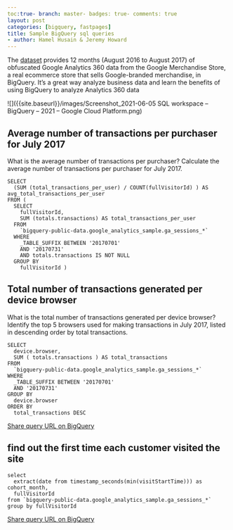 ```yaml
---
toc:true- branch: master- badges: true- comments: true
layout: post
categories: [bigquery, fastpages]
title: Sample BigQuery sql queries
- author: Hamel Husain & Jeremy Howard
---
```



The [dataset](https://accounts.google.com/ServiceLogin/signinchooser?service=cloudconsole&passive=1209600&osid=1&continue=https%3A%2F%2Fconsole.cloud.google.com%2Fbigquery%3Fp%3Dbigquery-public-data%26d%3Dgoogle_analytics_sample%26t%3Dga_sessions_20170801%26page%3Dtable%26ref%3Dhttps%3A%2F%2Fconsole.cloud.google.com%2Fmarketplace%2Fproduct%2Fobfuscated-ga360-data%2Fobfuscated-ga360-data%3Fproject%253Dlexical-script-761%2526login%253Dtrue%2526ref%253Dhttps%3A%25252F%25252Fsupport.google.com%25252F&followup=https%3A%2F%2Fconsole.cloud.google.com%2Fbigquery%3Fp%3Dbigquery-public-data%26d%3Dgoogle_analytics_sample%26t%3Dga_sessions_20170801%26page%3Dtable%26ref%3Dhttps%3A%2F%2Fconsole.cloud.google.com%2Fmarketplace%2Fproduct%2Fobfuscated-ga360-data%2Fobfuscated-ga360-data%3Fproject%253Dlexical-script-761%2526login%253Dtrue%2526ref%253Dhttps%3A%25252F%25252Fsupport.google.com%25252F&flowName=GlifWebSignIn&flowEntry=ServiceLogin) provides 12 months (August 2016 to August 2017) of obfuscated Google Analytics 360 data from the Google Merchandise Store, a real ecommerce store that sells Google-branded merchandise, in BigQuery. It’s a great way analyze business data and learn the benefits of using BigQuery to analyze Analytics 360 data 

![]({{site.baseurl}}/images/Screenshot_2021-06-05 SQL workspace – BigQuery – 2021 – Google Cloud Platform.png)

## Average number of transactions per purchaser for July 2017
What is the average number of transactions per purchaser?
Calculate the average number of transactions per purchaser for July 2017. 

```
SELECT
  (SUM (total_transactions_per_user) / COUNT(fullVisitorId) ) AS avg_total_transactions_per_user
FROM (
  SELECT
    fullVisitorId,
    SUM (totals.transactions) AS total_transactions_per_user
  FROM
    `bigquery-public-data.google_analytics_sample.ga_sessions_*`
  WHERE
    _TABLE_SUFFIX BETWEEN '20170701'
    AND '20170731'
    AND totals.transactions IS NOT NULL
  GROUP BY
    fullVisitorId )
```
## Total number of transactions generated per device browser
What is the total number of transactions generated per device browser?
Identify the top 5 browsers used for making transactions in July 2017, listed in descending order by total transactions.

```
SELECT
  device.browser,
  SUM ( totals.transactions ) AS total_transactions
FROM
  `bigquery-public-data.google_analytics_sample.ga_sessions_*`
WHERE
  _TABLE_SUFFIX BETWEEN '20170701'
  AND '20170731'
GROUP BY
  device.browser
ORDER BY
  total_transactions DESC
```
[Share query URL on BigQuery](https://console.cloud.google.com/bigquery?sq=416461284595:33e0e2cdec00434285d6717f9f555a4b)

## find out the first time each customer visited the site 
```
select
  extract(date from timestamp_seconds(min(visitStartTime))) as cohort_month,
  fullVisitorId
from `bigquery-public-data.google_analytics_sample.ga_sessions_*`
group by fullVisitorId
```
[Share query URL on BigQuery](https://console.cloud.google.com/bigquery?sq=416461284595:dcdee4c6233848018c8c33d0f2f57822)

